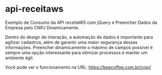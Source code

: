 # api-receitaws
Exemplo de Consumo da API receitaWS com jQuery e Preencher Dados da Empresa pelo CNPJ Dinamicamente. 

Dentro do design de interação, a automação de dados é importante para agilizar cadastros, além de garantir uma maior segurança dessas informações. Preencher dinamicamente o máximo de campos possível é sempre uma opção interessante para otimizar processos e manter um ambiente ágil.


Você pode ver o funcionamento na URL: https://beecoffee.com.br/cnpj/
